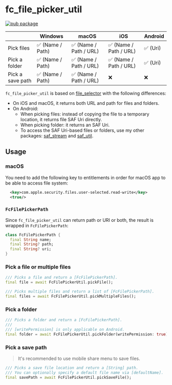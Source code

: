 # fc_file_picker_util

[![pub package](https://img.shields.io/pub/v/fc_file_picker_util.svg)](https://pub.dev/packages/fc_file_picker_util)

|                  | Windows          | macOS                  | iOS                    | Android  |
| ---------------- | ---------------- | ---------------------- | ---------------------- | -------- |
| Pick files       | ✅ (Name / Path) | ✅ (Name / Path / URL) | ✅ (Name / Path / URL) | ✅ (Uri) |
| Pick a folder    | ✅ (Name / Path) | ✅ (Name / Path / URL) | ✅ (Name / Path / URL) | ✅ (Uri) |
| Pick a save path | ✅ (Name / Path) | ✅ (Name / Path / URL) | ❌                     | ❌       |

`fc_file_picker_util` is based on [file_selector](https://pub.dev/packages/file_selector) with the following differences:

- On iOS and macOS, it returns both URL and path for files and folders.
- On Android:
  - When picking files: instead of copying the file to a temporary location, it returns file SAF Uri directly.
  - When picking folder: it returns an SAF Uri.
  - To access the SAF Uri-based files or folders, use my other packages: [saf_stream](https://pub.dev/packages/saf_stream) and [saf_util](https://pub.dev/packages/saf_util).

## Usage

### macOS

You need to add the following key to entitlements in order for macOS app to be able to access file system:

```xml
  <key>com.apple.security.files.user-selected.read-write</key>
  <true/>
```

### `FcFilePickerPath`

Since `fc_file_picker_util` can return path or URI or both, the result is wrapped in `FcFilePickerPath`:

```dart
class FcFilePickerPath {
  final String name;
  final String? path;
  final String? uri;
}
```

### Pick a file or multiple files

```dart
/// Picks a file and return a [FcFilePickerPath].
final file = await FcFilePickerUtil.pickFile();

/// Picks multiple files and return a list of [FcFilePickerPath].
final files = await FcFilePickerUtil.pickMultipleFiles();
```

### Pick a folder

```dart
/// Picks a folder and return a [FcFilePickerPath].
///
/// [writePermission] is only applicable on Android.
final folder = await FcFilePickerUtil.pickFolder(writePermission: true);
```

### Pick a save path

> It's recommended to use mobile share menu to save files.

```dart
/// Picks a save file location and return a [String] path.
/// You can optionally specify a default file name via [defaultName].
final savePath = await FcFilePickerUtil.pickSaveFile();
```
